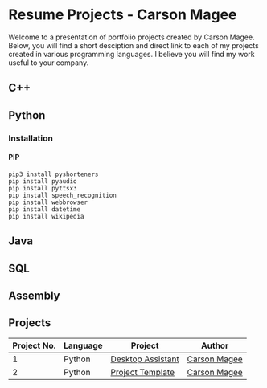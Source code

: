 # Resume Projects - Carson Magee

Welcome to a presentation of portfolio projects created by Carson Magee. Below, you will find a short desciption and direct link 
to each of my projects created in various programming languages. I believe you will find my work useful to your company.

## C++

## Python

### Installation

#### PIP

```
pip3 install pyshorteners
pip install pyaudio 
pip install pyttsx3
pip install speech_recognition
pip install webbrowser
pip install datetime 
pip install wikipedia
```

## Java

## SQL

## Assembly

## Projects

| Project No. | Language | Project                                                                            | Author                                         |
|-------------|----------|------------------------------------------------------------------------------------|------------------------------------------------|
| 1     | Python   | [Desktop Assistant](https://github.com/carsonmagee/ResumeProjects/tree/DesktopAssistant) | [Carson Magee](https://github.com/carsonmagee) |
| 2     | Python   | [Project Template](https://github.com/carsonmagee/ResumeProjects)                        | [Carson Magee](https://github.com/carsonmagee) |
